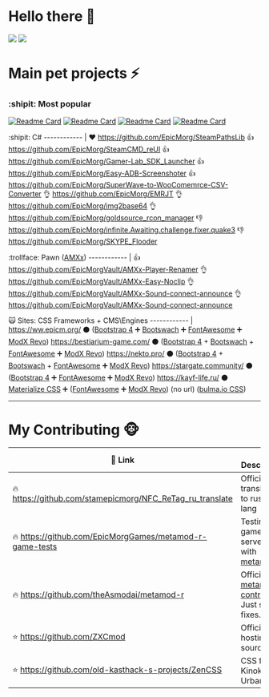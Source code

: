 # Hello there 👋

<img src="https://github-readme-stats.vercel.app/api?username=stamepicmorg&count_private=true&show_icons=true&include_all_commits=true&theme=radical" /> 

<img src="https://raw.githubusercontent.com/stamepicmorg/info/output/github-contribution-grid-snake.svg" />

# Main pet projects :zap:
### :shipit: Most popular

[![Readme Card](https://github-readme-stats.vercel.app/api/pin/?username=epicmorg&repo=docker-scripts&theme=radical&show_owner=true)](https://github.com/epicmorg/docker-scripts) [![Readme Card](https://github-readme-stats.vercel.app/api/pin/?username=epicmorg&repo=atlassian-downloader&theme=radical&show_owner=true)](https://github.com/epicmorg/atlassian-downloader) [![Readme Card](https://github-readme-stats.vercel.app/api/pin/?username=epicmorg&repo=UniversalValveToolbox&theme=radical&show_owner=true)](https://github.com/epicmorg/UniversalValveToolbox) [![Readme Card](https://github-readme-stats.vercel.app/api/pin/?username=epicmorg&repo=SourceSDK.ENV.Editor&theme=radical&show_owner=true)](https://github.com/epicmorg/SourceSDK.ENV.Editor)

 


:shipit: C# 
------------ |
:heart: https://github.com/EpicMorg/SteamPathsLib
:thumbsup: https://github.com/EpicMorg/SteamCMD_reUI
:thumbsup: https://github.com/EpicMorg/Gamer-Lab_SDK_Launcher
:thumbsup: https://github.com/EpicMorg/Easy-ADB-Screenshoter
:thumbsup: https://github.com/EpicMorg/SuperWave-to-WooComemrce-CSV-Converter
:ok_hand: https://github.com/EpicMorg/EMRJT
:ok_hand: https://github.com/EpicMorg/img2base64
:ok_hand: https://github.com/EpicMorg/goldsource_rcon_manager
:-1: https://github.com/EpicMorg/infinite.Awaiting.challenge.fixer.quake3
:-1: https://github.com/EpicMorg/SKYPE_Flooder

:trollface: Pawn ([AMXx](http://www.amxmodx.org/about.php)) 
------------ |
:thumbsup: https://github.com/EpicMorgVault/AMXx-Player-Renamer
:ok_hand: https://github.com/EpicMorgVault/AMXx-Easy-Noclip
:ok_hand: https://github.com/EpicMorgVault/AMXx-Sound-connect-announce 
:ok_hand: https://github.com/EpicMorgVault/AMXx-Sound-connect-announce 


:scream_cat: Sites: CSS Frameworks + CMS\Engines
------------ |
https://ww.epicm.org/ :black_circle: ([Bootstrap 4](http://getbootstrap.com/) :heavy_plus_sign: [Bootswach](https://bootswatch.com/) :heavy_plus_sign: [FontAwesome](http://fontawesome.io) :heavy_plus_sign: [ModX Revo](https://modx.com/))
https://bestiarium-game.com/ :black_circle: ([Bootstrap 4](http://getbootstrap.com/) + [Bootswach](https://bootswatch.com/) + [FontAwesome](http://fontawesome.io) :heavy_plus_sign: [ModX Revo](https://modx.com/))
https://nekto.pro/ :black_circle: ([Bootstrap 4](http://getbootstrap.com/) + [Bootswach](https://bootswatch.com/) + [FontAwesome](http://fontawesome.io) :heavy_plus_sign: [ModX Revo](https://modx.com/))
https://stargate.community/ :black_circle: ([Bootstrap 4](http://getbootstrap.com/) :heavy_plus_sign: [FontAwesome](http://fontawesome.io) :heavy_plus_sign: [ModX Revo](https://modx.com/))
https://kayf-life.ru/ :black_circle: [Materialize CSS](http://materializecss.com/) :heavy_plus_sign: ([FontAwesome](http://fontawesome.io) :heavy_plus_sign: [ModX Revo](https://modx.com/))
(no url) ([bulma.io CSS](https://bulma.io/))


---
 
# My Contributing :monkey_face:

:link: Link | :interrobang: Description
------------ | -------------
:fire: https://github.com/stamepicmorg/NFC_ReTag_ru_translate | Official translation to russian lang
:fire: https://github.com/EpicMorgGames/metamod-r-game-tests | Testing game servers with [metamod-r](https://github.com/theAsmodai/metamod-r) 
:fire: https://github.com/theAsmodai/metamod-r | Official [metamod-r](https://github.com/theAsmodai/metamod-r) [contributor](https://github.com/theAsmodai/metamod-r/graphs/contributors). Just small fixes..
:star: https://github.com/ZXCmod | Official hosting of sources
:star: https://github.com/old-kasthack-s-projects/ZenCSS | CSS for Kinokopilka, Urban3p
